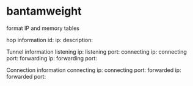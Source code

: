 # bantamweight
format IP and memory tables

hop information
id:
ip:
description:

Tunnel information
listening ip:
listening port:
connecting ip:
connecting port:
forwarding ip:
forwarding port:

Connection information
connecting ip:
connecting port:
forwarded ip:
forwarded port: